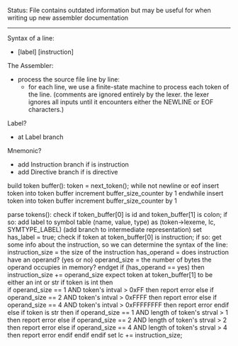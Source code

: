 Status: File contains outdated information but may be useful for when writing up new assembler documentation

---

Syntax of a line:

- [label] [instruction]

The Assembler:

- process the source file line by line:
  - for each line, we use a finite-state machine to process each token of the line. (comments are ignored entirely by the lexer. the lexer ignores all inputs until it encounters either the NEWLINE or EOF characters.)

Label?
- at Label branch

Mnemonic?
- add Instruction branch if is instruction
- add Directive branch if is directive


build token buffer():
    token = next_token();
    while not newline or eof
        insert token into token buffer
        increment buffer_size_counter by 1
    endwhile
    insert token into token buffer
    increment buffer_size_counter by 1

parse tokens():
    check if token_buffer[0] is id and token_buffer[1] is colon; if so:
        add label to symbol table (name, value, type) as (token->lexeme, lc, SYMTYPE_LABEL)
        (add branch to intermediate representation)
        set has_label = true;
    check if token at token_buffer[0] is instruction; if so:
        get some info about the instruction, so we can determine the syntax of the line:
            instruction_size = the size of the instruction
            has_operand = does instruction have an operand? (yes or no)
            operand_size = the number of bytes the operand occupies in memory?
        endget
        if (has_operand == yes) then
            instruction_size += operand_size
            expect token at token_buffer[1] to be either an int or str
            if token is int then  
                if operand_size == 1 AND token's intval > 0xFF then
                    report error
                else if operand_size ==  2 AND token's intval > 0xFFFF then
                    report error
                else if operand_size == 4 AND token's intval > 0xFFFFFFFF then
                    report error
                endif
            else if token is str then
                if operand_size == 1 AND length of token's strval > 1 then
                    report error
                else if operand_size == 2 AND length of token's strval > 2 then
                    report error
                else if operand_size == 4 AND length of token's strval > 4 then
                    report error
                endif
            endif
        endif
        set lc += instruction_size;
